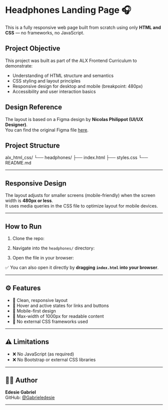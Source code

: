 # Headphones Landing Page 🎧

This is a fully responsive web page built from scratch using only **HTML and CSS** — no frameworks, no JavaScript.

##  Project Objective

This project was built as part of the ALX Frontend Curriculum to demonstrate:
- Understanding of HTML structure and semantics
- CSS styling and layout principles
- Responsive design for desktop and mobile (breakpoint: 480px)
- Accessibility and user interaction basics

##  Design Reference

The layout is based on a Figma design by **Nicolas Philippot (UI/UX Designer)**.  
You can find the original Figma file [here](https://www.figma.com/file/7U5l9q6G6zBDEBP63Qprvd/Headphones?type=design&node-id=0-1).

##  Project Structure

alx_html_css/
└── headphones/
├── index.html
├── styles.css
└── README.md 


---

##  Responsive Design

The layout adjusts for smaller screens (mobile-friendly) when the screen width is **480px or less**.  
It uses media queries in the CSS file to optimize layout for mobile devices.

---

##  How to Run

1. Clone the repo:


2. Navigate into the `headphones/` directory:


3. Open the file in your browser:



✅ You can also open it directly by **dragging `index.html` into your browser**.

---

## ⚙️ Features

- 🔹 Clean, responsive layout
- 🔹 Hover and active states for links and buttons
- 🔹 Mobile-first design
- 🔹 Max-width of 1000px for readable content
- 🔹 No external CSS frameworks used

---

## ⚠️ Limitations

- ❌ No JavaScript (as required)
- ❌ No Bootstrap or external CSS libraries

---

## 👨‍💻 Author

**Edesie Gabriel**  
GitHub: [@Gabrieledesie](https://github.com/Gabrieledesie)

---

